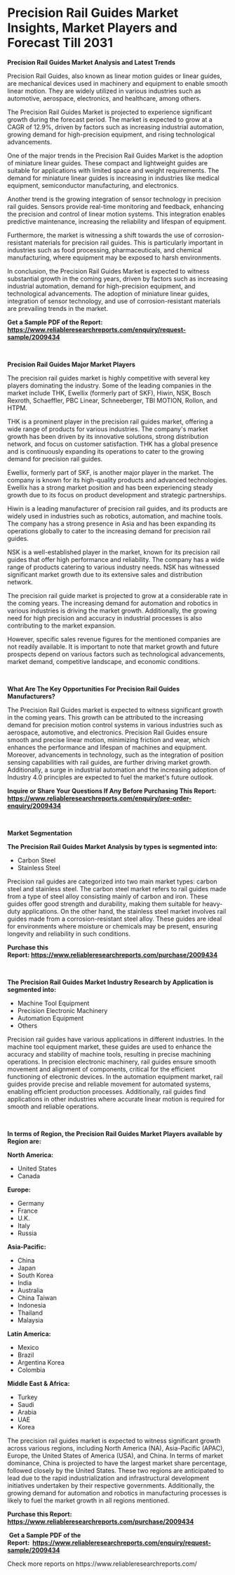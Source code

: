 <p><h1>Precision Rail Guides Market Insights, Market Players and Forecast Till 2031</h1></p><p><strong>Precision Rail Guides Market Analysis and Latest Trends</strong></p>
<p><p>Precision Rail Guides, also known as linear motion guides or linear guides, are mechanical devices used in machinery and equipment to enable smooth linear motion. They are widely utilized in various industries such as automotive, aerospace, electronics, and healthcare, among others.</p><p>The Precision Rail Guides Market is projected to experience significant growth during the forecast period. The market is expected to grow at a CAGR of 12.9%, driven by factors such as increasing industrial automation, growing demand for high-precision equipment, and rising technological advancements.</p><p>One of the major trends in the Precision Rail Guides Market is the adoption of miniature linear guides. These compact and lightweight guides are suitable for applications with limited space and weight requirements. The demand for miniature linear guides is increasing in industries like medical equipment, semiconductor manufacturing, and electronics.</p><p>Another trend is the growing integration of sensor technology in precision rail guides. Sensors provide real-time monitoring and feedback, enhancing the precision and control of linear motion systems. This integration enables predictive maintenance, increasing the reliability and lifespan of equipment.</p><p>Furthermore, the market is witnessing a shift towards the use of corrosion-resistant materials for precision rail guides. This is particularly important in industries such as food processing, pharmaceuticals, and chemical manufacturing, where equipment may be exposed to harsh environments.</p><p>In conclusion, the Precision Rail Guides Market is expected to witness substantial growth in the coming years, driven by factors such as increasing industrial automation, demand for high-precision equipment, and technological advancements. The adoption of miniature linear guides, integration of sensor technology, and use of corrosion-resistant materials are prevailing trends in the market.</p></p>
<p><strong>Get a Sample PDF of the Report:&nbsp; <a href="https://www.reliableresearchreports.com/enquiry/request-sample/2009434">https://www.reliableresearchreports.com/enquiry/request-sample/2009434</a></strong></p>
<p>&nbsp;</p>
<p><strong>Precision Rail Guides Major Market Players</strong></p>
<p><p>The precision rail guides market is highly competitive with several key players dominating the industry. Some of the leading companies in the market include THK, Ewellix (formerly part of SKF), Hiwin, NSK, Bosch Rexroth, Schaeffler, PBC Linear, Schneeberger, TBI MOTION, Rollon, and HTPM.</p><p>THK is a prominent player in the precision rail guides market, offering a wide range of products for various industries. The company's market growth has been driven by its innovative solutions, strong distribution network, and focus on customer satisfaction. THK has a global presence and is continuously expanding its operations to cater to the growing demand for precision rail guides.</p><p>Ewellix, formerly part of SKF, is another major player in the market. The company is known for its high-quality products and advanced technologies. Ewellix has a strong market position and has been experiencing steady growth due to its focus on product development and strategic partnerships.</p><p>Hiwin is a leading manufacturer of precision rail guides, and its products are widely used in industries such as robotics, automation, and machine tools. The company has a strong presence in Asia and has been expanding its operations globally to cater to the increasing demand for precision rail guides.</p><p>NSK is a well-established player in the market, known for its precision rail guides that offer high performance and reliability. The company has a wide range of products catering to various industry needs. NSK has witnessed significant market growth due to its extensive sales and distribution network.</p><p>The precision rail guide market is projected to grow at a considerable rate in the coming years. The increasing demand for automation and robotics in various industries is driving the market growth. Additionally, the growing need for high precision and accuracy in industrial processes is also contributing to the market expansion.</p><p>However, specific sales revenue figures for the mentioned companies are not readily available. It is important to note that market growth and future prospects depend on various factors such as technological advancements, market demand, competitive landscape, and economic conditions.</p></p>
<p>&nbsp;</p>
<p><strong>What Are The Key Opportunities For Precision Rail Guides Manufacturers?</strong></p>
<p><p>The Precision Rail Guides market is expected to witness significant growth in the coming years. This growth can be attributed to the increasing demand for precision motion control systems in various industries such as aerospace, automotive, and electronics. Precision Rail Guides ensure smooth and precise linear motion, minimizing friction and wear, which enhances the performance and lifespan of machines and equipment. Moreover, advancements in technology, such as the integration of position sensing capabilities with rail guides, are further driving market growth. Additionally, a surge in industrial automation and the increasing adoption of Industry 4.0 principles are expected to fuel the market's future outlook.</p></p>
<p><strong>Inquire or Share Your Questions If Any Before Purchasing This Report: <a href="https://www.reliableresearchreports.com/enquiry/pre-order-enquiry/2009434">https://www.reliableresearchreports.com/enquiry/pre-order-enquiry/2009434</a></strong></p>
<p>&nbsp;</p>
<p><strong>Market Segmentation</strong></p>
<p><strong>The Precision Rail Guides Market Analysis by types is segmented into:</strong></p>
<p><ul><li>Carbon Steel</li><li>Stainless Steel</li></ul></p>
<p><p>Precision rail guides are categorized into two main market types: carbon steel and stainless steel. The carbon steel market refers to rail guides made from a type of steel alloy consisting mainly of carbon and iron. These guides offer good strength and durability, making them suitable for heavy-duty applications. On the other hand, the stainless steel market involves rail guides made from a corrosion-resistant steel alloy. These guides are ideal for environments where moisture or chemicals may be present, ensuring longevity and reliability in such conditions.</p></p>
<p><strong>Purchase this Report:&nbsp;<a href="https://www.reliableresearchreports.com/purchase/2009434">https://www.reliableresearchreports.com/purchase/2009434</a></strong></p>
<p>&nbsp;</p>
<p><strong>The Precision Rail Guides Market Industry Research by Application is segmented into:</strong></p>
<p><ul><li>Machine Tool Equipment</li><li>Precision Electronic Machinery</li><li>Automation Equipment</li><li>Others</li></ul></p>
<p><p>Precision rail guides have various applications in different industries. In the machine tool equipment market, these guides are used to enhance the accuracy and stability of machine tools, resulting in precise machining operations. In precision electronic machinery, rail guides ensure smooth movement and alignment of components, critical for the efficient functioning of electronic devices. In the automation equipment market, rail guides provide precise and reliable movement for automated systems, enabling efficient production processes. Additionally, rail guides find applications in other industries where accurate linear motion is required for smooth and reliable operations.</p></p>
<p>&nbsp;</p>
<p><strong>In terms of Region, the Precision Rail Guides Market Players available by Region are:</strong></p>
<p>
    <p> <strong> North America: </strong>
        <ul>
            <li>United States</li>
            <li>Canada</li>
        </ul>
        </p> 
    <p> <strong> Europe: </strong>
        <ul>
            <li>Germany</li>
            <li>France</li>
            <li>U.K.</li>
            <li>Italy</li>
            <li>Russia</li>
        </ul>
        </p> 
    <p> <strong> Asia-Pacific: </strong>
        <ul>
            <li>China</li>
            <li>Japan</li>
            <li>South Korea</li>
            <li>India</li>
            <li>Australia</li>
            <li>China Taiwan</li>
            <li>Indonesia</li>
            <li>Thailand</li>
            <li>Malaysia</li>
        </ul>
        </p> 
    <p> <strong> Latin America: </strong>
        <ul>
            <li>Mexico</li>
            <li>Brazil</li>
            <li>Argentina Korea</li>
            <li>Colombia</li>
        </ul>
        </p> 
    <p> <strong> Middle East & Africa: </strong>
        <ul>
            <li>Turkey</li>
            <li>Saudi</li>
            <li>Arabia</li>
            <li>UAE</li>
            <li>Korea</li>
        </ul>
    </p>
    </p>
<p><p>The precision rail guides market is expected to witness significant growth across various regions, including North America (NA), Asia-Pacific (APAC), Europe, the United States of America (USA), and China. In terms of market dominance, China is projected to have the largest market share percentage, followed closely by the United States. These two regions are anticipated to lead due to the rapid industrialization and infrastructural development initiatives undertaken by their respective governments. Additionally, the growing demand for automation and robotics in manufacturing processes is likely to fuel the market growth in all regions mentioned.</p></p>
<p><strong>Purchase this Report: <a href="https://www.reliableresearchreports.com/purchase/2009434">https://www.reliableresearchreports.com/purchase/2009434</a></strong></p>
<p>&nbsp;<strong>Get a Sample PDF of the Report:&nbsp;&nbsp;<a href="https://www.reliableresearchreports.com/enquiry/request-sample/2009434">https://www.reliableresearchreports.com/enquiry/request-sample/2009434</a></strong></p>
<p><strong></strong></p>
<p>Check more reports on https://www.reliableresearchreports.com/</p>